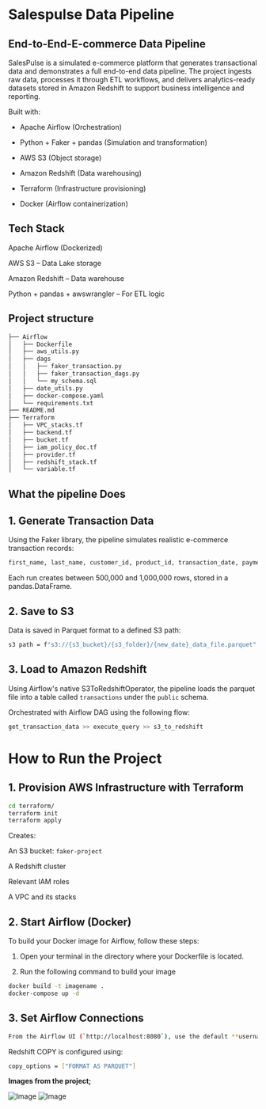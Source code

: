 # Salespulse Data Pipeline

## End-to-End-E-commerce Data Pipeline


SalesPulse is a simulated e-commerce platform that generates transactional data and demonstrates a full end-to-end data pipeline. The project ingests raw data, processes it through ETL workflows, and delivers analytics-ready datasets stored in Amazon Redshift to support business intelligence and reporting.


Built with:

+ Apache Airflow (Orchestration)

+ Python + Faker + pandas (Simulation and transformation)

+ AWS S3 (Object storage)

+ Amazon Redshift (Data warehousing)

+ Terraform (Infrastructure provisioning)

+ Docker (Airflow containerization)

 

## Tech Stack

Apache Airflow (Dockerized)

AWS S3 – Data Lake storage

Amazon Redshift – Data warehouse

Python + pandas + awswrangler – For ETL logic


## Project structure

```bash
├── Airflow
│   ├── Dockerfile
│   ├── aws_utils.py
│   ├── dags
│   │   ├── faker_transaction.py
│   │   ├── faker_transaction_dags.py
│   │   └── my_schema.sql
│   ├── date_utils.py
│   ├── docker-compose.yaml
│   └── requirements.txt
├── README.md
├── Terraform
│   ├── VPC_stacks.tf
│   ├── backend.tf
│   ├── bucket.tf
│   ├── iam_policy_doc.tf
│   ├── provider.tf
│   ├── redshift_stack.tf
│   └── variable.tf
```

## What the pipeline Does

## 1. Generate Transaction Data
Using the Faker library, the pipeline simulates realistic e-commerce transaction records:

```bash
first_name, last_name, customer_id, product_id, transaction_date, payment_method, store_location
```
Each run creates between 500,000 and 1,000,000 rows, stored in a pandas.DataFrame.

## 2. Save to S3
Data is saved in Parquet format to a defined S3 path:

```bash
s3 path = f"s3://{s3_bucket}/{s3_folder}/{new_date}_data_file.parquet"
```

## 3. Load to Amazon Redshift
Using Airflow's native S3ToRedshiftOperator, the pipeline loads the parquet file into a table called ```transactions``` under the ```public``` schema.

Orchestrated with Airflow DAG using the following flow:

```bash 
get_transaction_data >> execute_query >> s3_to_redshift
```

# How to Run the Project

## 1. Provision AWS Infrastructure with Terraform

```bash 
cd terraform/
terraform init
terraform apply
```

Creates:

An S3 bucket: ```faker-project```

A Redshift cluster

Relevant IAM roles

A VPC and its stacks


## 2. Start Airflow (Docker)
To build your Docker image for Airflow, follow these steps:
1. Open your terminal in the directory where your Dockerfile is located.

2. Run the following command to build your image

```bash 
docker build -t imagename .
docker-compose up -d 
```

## 3. Set Airflow Connections

```bash 
From the Airflow UI (`http://localhost:8080`), use the default **username** airflow and password airflow to sign in, then go to **Admin > Connections** and add your credentials(AWS and Redshift Credentials).
```

Redshift COPY is configured using:

```bash
copy_options = ["FORMAT AS PARQUET"]
```


**Images from the project;**

![Image](https://github.com/user-attachments/assets/19253cb9-6a8b-4feb-8101-fafe24cd9b92)
![Image](https://github.com/user-attachments/assets/862ac6d2-86f8-46e3-893e-e47fc9cb1286)


